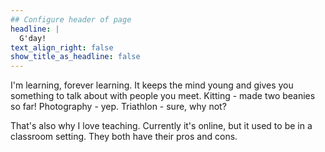 ```yaml
---
## Configure header of page
headline: |
  G'day!
text_align_right: false
show_title_as_headline: false
---
```


<!-- this is a subheadline -->
I'm learning, forever learning. It keeps the mind young and gives you something to talk about with people you meet. Kitting - made two beanies so far! Photography - yep. Triathlon - sure, why not? 

That's also why I love teaching. Currently it's online, but it used to be in a classroom setting. They both have their pros and cons.